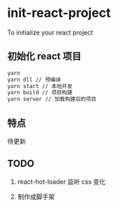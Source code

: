 # init-react-project
To initialize your react project

## 初始化 react 项目

```bash
yarn
yarn dll // 预编译
yarn start // 本地开发
yarn build // 项目构建
yarn server // 加载构建后的项目
```

## 特点

待更新

## TODO

1. react-hot-loader 监听 css 变化

2. 制作成脚手架
